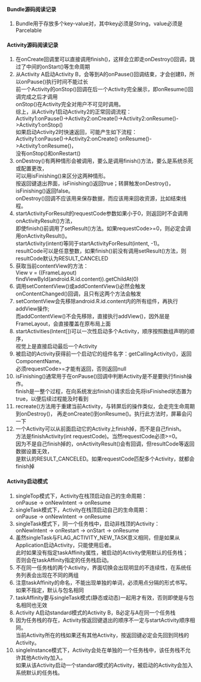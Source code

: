 #### Bundle源码阅读记录
1. Bundle用于存放多个key-value对，其中key必须是String，value必须是Parcelable

#### Activity源码阅读记录
1. 在onCreate回调里可以直接调用finish()，这样会立即走onDestroy()回调，跳过了中间的onStart()等生命周期
2. 从Activity A启动Activity B，会等到A的onPause()回调结束，才会创建B，所以onPause()执行时间不能过长  
   前一个Activity的onStop()回调在后一个Activity完全展示，即onResume()回调完成之后才调用  
   onStop()在Activity完全对用户不可见时调用。  
   综上，从Activity1启动Activity2的正常回调流程：  
        Activity1:onPause()->Activity2:onCreate()->Activity2:onResume()->Activity1:onStop()  
   如果启动Activity2时快速返回，可能产生如下流程：  
        Activity1:onPause()->Activity2:onCreate() onResume()->Activity1:onResume()，  
        没有onStop()和onRestart()
3. onDestroy()有两种情形会被调用，要么是调用finish()方法，要么是系统杀死或配置更改，  
    可以用isFinishing()来区分这两种情形。  
    按返回键退出界面，isFinishing()返回true；转屏触发onDestroy()，isFinishing()返回false。  
    onDestroy()回调不应该用来保存数据，而应该用来回收资源，比如结束线程。
4. startActivityForResult的requestCode参数如果小于0，则返回时不会调用onActivityResult()方法，  
    即使finish()前调用了setResult()方法。如果requestCode>=0，则必定会调用onActivityResult()。  
    startActivity(intent)等同于startActivityForResult(intent, -1)。  
    resultCode可以是任意整数，如果finish()前没有调用setResult()方法，则resultCode默认为RESULT_CANCELED
5. 获取当前contentView的方法：  
        View v = ((FrameLayout) findViewById(android.R.id.content)).getChildAt(0)
6. 调用setContentView()或addContentView()必然会触发onContentChanged()回调，且只有这两个方法会触发
7. setContentView会先移除android.R.id.content内的所有组件，再执行addView操作;  
    而addContentView()不会先移除，直接执行addView()，因外层是FrameLayout，会直接覆盖在原布局上面
8. startActivities(Intent[])可以一次性启动多个Activity，顺序按照数组声明的顺序，  
    视觉上是直接启动最后一个Activity
9. 被启动的Activity获得前一个启动它的组件名字：getCallingActivity()，返回ComponentName。  
    必须requestCode>=才能有返回，否则返回null
10. isFinishing()通常用于在onPause()回调中判断Activity是不是要执行finish操作。  
    finish是一整个过程，在向系统发出finish()请求后会先将isFinished状态置为true，以便后续过程能及时看到  
11. recreate()方法用于重建当前Activity，与转屏后的操作类似，会走完生命周期到onDestroy()，
    再走onCreate()到onResume()。执行此方法时，屏幕会闪一下
12. 一个Activity可以从前面启动它的Activity上finish掉，而不是自己finish。  
    方法是finishActivity(int requestCode)。当然requestCode必须>=0。  
    因为不是自己finish掉的，onActivityResult()会有回调，但resultCode等返回数据设置无效，  
    是默认的RESULT_CANCELED。如果requestCode匹配多个Activity，就都会finish掉
    
#### Activity启动模式
1. singleTop模式下，Activity在栈顶启动自己的生命周期：  
    onPause -> onNewIntent -> onResume
2. singleTask模式下，Activity在栈顶启动自己的生命周期：  
        onPause -> onNewIntent -> onResume
3. singleTask模式下，同一个任务栈中，启动非栈顶的Activity：  
        onNewIntent -> onRestart -> onStart -> onResume
4. 虽然singleTask与FLAG_ACTIVITY_NEW_TASK意义相同，但是如果从Application启动Activity，只能使用后者。  
    此时如果没有指定taskAffinity属性，被启动的Activity使用默认的任务栈；  
    否则会在taskAffinity指定的任务栈启动。
5. 不在同一任务栈的两个Activity，界面切换会出现明显的不连续性，在系统任务列表会出现在不同的两组
6. 注意taskAffinity的命名，不能出现单独的单词，必须用点分隔的形式书写。如果不指定，默认与包名相同
7. taskAffinity要与singleTask模式(静态或动态)一起用才有效，否则即使是与包名相同也无效
8. Activity A启动standard模式的Activity B，B必定与A在同一个任务栈
9. 因为任务栈的存在，Activity按返回键退出的顺序不一定与startActivity顺序相同。  
    当前Activity所在的栈如果还有其他Activity，按返回键必定会先回到同栈的Activity。
10. singleInstance模式下，Activity会处在单独的一个任务栈中，该任务栈不允许其他Activity加入。  
    如果从该Activity启动一个standard模式的Activity，被启动的Activity会加入系统默认的任务栈。